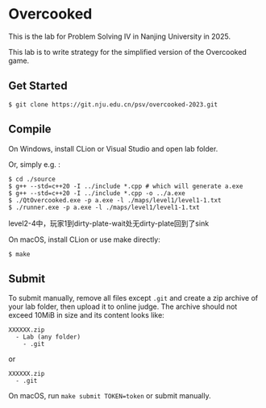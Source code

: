 # Overcooked

This is the lab for Problem Solving Ⅳ in Nanjing University in 2025.

This lab is to write strategy for the simplified version of the Overcooked game.

## Get Started

```shell
$ git clone https://git.nju.edu.cn/psv/overcooked-2023.git
```

## Compile

On Windows, install CLion or Visual Studio and open lab folder.

Or, simply e.g. :

```shell
$ cd ./source
$ g++ --std=c++20 -I ../include *.cpp # which will generate a.exe
$ g++ --std=c++20 -I ../include *.cpp -o ../a.exe
$ ./QtOvercooked.exe -p a.exe -l ./maps/level1/level1-1.txt
$ ./runner.exe -p a.exe -l ./maps/level1/level1-1.txt
```
level2-4中，玩家1到dirty-plate-wait处无dirty-plate回到了sink

On macOS, install CLion or use make directly:

```shell
$ make
```

## Submit

To submit manually, remove all files except `.git` and create a zip archive of your lab folder, then upload it to online judge. The archive should not exceed 10MiB in size and its content looks like:

```
XXXXXX.zip
  - Lab (any folder)
    - .git
```

or

```
XXXXXX.zip
  - .git
```

On macOS, run `make submit TOKEN=token` or submit manually.